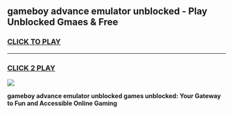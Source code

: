 
## gameboy advance emulator unblocked - Play Unblocked Gmaes & Free
<h3>
<a href="https://news.freeplayer.one?title=gameboy_advance_emulator_unblocked&ref=16F">CLICK TO PLAY</a></h3>
<hr>

<h3>
<a href="https://news.freeplayer.one?title=gameboy_advance_emulator_unblocked&ref=16F">CLICK 2 PLAY</a>
  
</h3>

<a href="https://news.freeplayer.one?title=gameboy_advance_emulator_unblocked&ref=16F/"><img src="https://clearcache.store/games.png"></a>


**gameboy advance emulator unblocked games unblocked: Your Gateway to Fun and Accessible Online Gaming**
